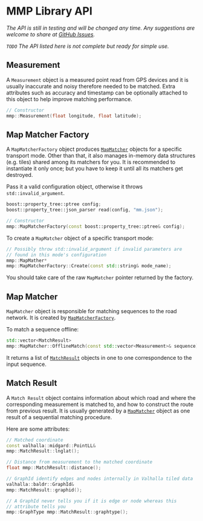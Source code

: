 # MMP Library API

*The API is still in testing and will be changed any time. Any suggestions are welcome to share at [GitHub Issues](https://github.com/mapillary/map_matching_plus/issues).*

*`TODO` The API listed here is not complete but ready for simple use.*

## Measurement

A `Measurement` object is a measured point read from GPS devices and
it is usually inaccurate and noisy therefore needed to be
matched. Extra attributes such as accuracy and timestamp can be
optionally attached to this object to help improve matching
performance.

```C++
// Constructor
mmp::Measurement(float longitude, float latitude);
```

## Map Matcher Factory

A `MapMatcherFactory` object produces [`MapMatcher`](#map-matcher)
objects for a specific transport mode. Other than that, it also
manages in-memory data structures (e.g. tiles) shared among its
matchers for you. It is recommended to instantiate it only once; but
you have to keep it until all its matchers get destroyed.

Pass it a valid configuration object, otherwise it throws
`std::invalid_argument`.

```C++
boost::property_tree::ptree config;
boost::property_tree::json_parser read(config, "mm.json");

// Constructor
mmp::MapMatcherFactory(const boost::property_tree::ptree& config);
```

To create a `MapMatcher` object of a specific transport mode:

```C++
// Possibly throw std::invalid_argument if invalid parameters are
// found in this mode's configuration
mmp::MapMather*
mmp::MapMatcherFactory::Create(const std::string& mode_name);
```

You should take care of the raw `MapMatcher` pointer returned by the
factory.

## Map Matcher

`MapMatcher` object is responsible for matching sequences to the road
network. It is created by
[`MapMatcherFactory`](#map-matcher-factory).

To match a sequence offline:
```C++
std::vector<MatchResult>
mmp::MapMatcher::OfflineMatch(const std::vector<Measurement>& sequence);
```

It returns a list of [`MatchResult`](#match-result) objects in one to
one correspondence to the input sequence.

## Match Result

A `Match Result` object contains information about which road and
where the corresponding measurement is matched to, and how to
construct the route from previous result. It is usually generated by a
[`MapMatcher`](#map-matcher) object as one result of a sequential
matching procedure.

Here are some attributes:
```C++
// Matched coordinate
const valhalla::midgard::PointLL&
mmp::MatchResult::lnglat();

// Distance from measurement to the matched coordinate
float mmp::MatchResult::distance();

// GraphId identify edges and nodes internally in Valhalla tiled data
valhalla::baldr::GraphId&
mmp::MatchResult::graphid();

// A GraphId never tells you if it is edge or node whereas this
// attribute tells you
mmp::GraphType mmp::MatchResult::graphtype();
```
